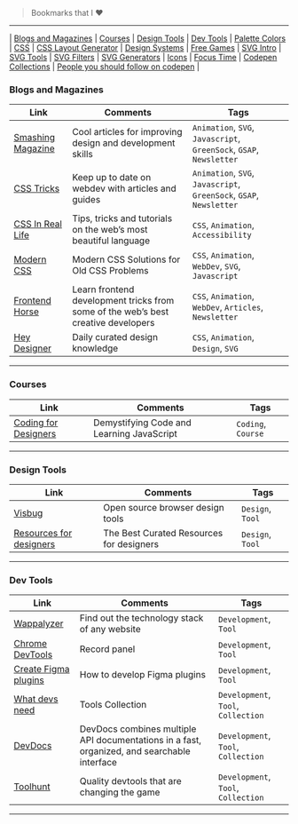 > Bookmarks that I ❤️ 
------------------------

| [Blogs and Magazines](#blogs-and-magazines) |
[Courses](#courses) |
[Design Tools](#design-tools) |
[Dev Tools](#dev-tools) |
[Palette Colors](#palette-colors) |
[CSS](#css) |
[CSS Layout Generator](#css-layout-generator) |
[Design Systems](#design-systems) |
[Free Games](#free-games) |
[SVG Intro](#svg-intro) |
[SVG Tools](#svg-tools) |
[SVG Filters](#svg-filters) |
[SVG Generators](#svg-generators) |
[Icons](#icons) |
[Focus Time](#focus-time) |
[Codepen Collections](#codepen-collections) |
[People you should follow on codepen](#people-you-should-follow-on-codepen) |


### Blogs and Magazines

| Link  | Comments  | Tags  |
| ----- | --------- | ----- |
| [Smashing Magazine](https://www.smashingmagazine.com/) | Cool articles for improving design and development skills | `Animation`, `SVG`, `Javascript`, `GreenSock`, `GSAP`, `Newsletter` |
| [CSS Tricks](https://css-tricks.com/) | Keep up to date on webdev with articles and guides | `Animation`, `SVG`, `Javascript`, `GreenSock`, `GSAP`, `Newsletter` |
| [CSS In Real Life](https://css-irl.info/) | Tips, tricks and tutorials on the web’s most beautiful language | `CSS`, `Animation`, `Accessibility` |
| [Modern CSS](https://moderncss.dev/) | Modern CSS Solutions for Old CSS Problems | `CSS`, `Animation`, `WebDev`, `SVG`, `Javascript` |
| [Frontend Horse](https://frontend.horse/) | Learn frontend development tricks from some of the web’s best creative developers | `CSS`, `Animation`, `WebDev`, `Articles`, `Newsletter` |
| [Hey Designer](https://heydesigner.com/) | Daily curated design knowledge | `CSS`, `Animation`, `Design`, `SVG` |

------------------------

### Courses

| Link  | Comments  | Tags  |
| ----- | --------- | ----- |
| [Coding for Designers](https://www.codingfordesignersbook.com/) | Demystifying Code and Learning JavaScript | `Coding`, `Course` |

------------------------

### Design Tools

| Link  | Comments  | Tags  |
| ----- | --------- | ----- |
| [Visbug](https://visbug.web.app/) | Open source browser design tools | `Design`, `Tool` |
| [Resources for designers](https://resourcesfordesigner.com/) | The Best Curated Resources for designers | `Design`, `Tool` |

------------------------

### Dev Tools

| Link  | Comments  | Tags  |
| ----- | --------- | ----- |
| [Wappalyzer](https://www.wappalyzer.com/) | Find out the technology stack of any website | `Development`, `Tool` |
| [Chrome DevTools](https://developer.chrome.com/docs/devtools/recorder/) | Record panel | `Development`, `Tool` |
| [Create Figma plugins](https://yuanqing.github.io/create-figma-plugin/#quick-start) | How to develop Figma plugins | `Development`, `Tool` |
| [What devs need](https://whatdevsneed.com/) | Tools Collection | `Development`, `Tool`, `Collection` |
| [DevDocs](https://devdocs.io/) | DevDocs combines multiple API documentations in a fast, organized, and searchable interface | `Development`, `Tool`, `Collection` |
| [Toolhunt](https://www.toolhunt.dev/) | Quality devtools that are changing the game | `Development`, `Tool`, `Collection` |

------------------------
